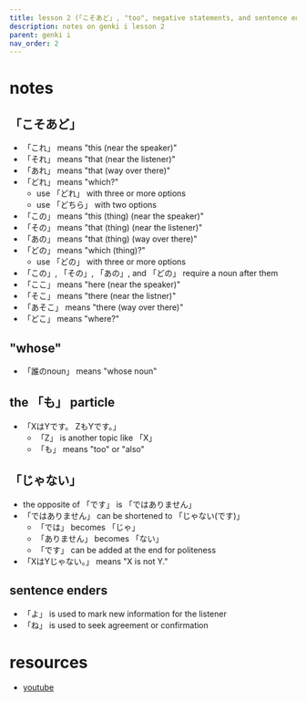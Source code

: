 ```yaml
---
title: lesson 2 (「こそあど」, "too", negative statements, and sentence enders)
description: notes on genki i lesson 2
parent: genki i
nav_order: 2
---
```

# notes
## 「こそあど」
- 「これ」 means "this (near the speaker)"
- 「それ」 means "that (near the listener)"
- 「あれ」 means "that (way over there)"
- 「どれ」 means "which?"
	- use 「どれ」 with three or more options
	- use 「どちら」 with two options
- 「この」 means "this (thing) (near the speaker)"
- 「その」 means "that (thing) (near the listener)"
- 「あの」 means "that (thing) (way over there)"
- 「どの」 means "which (thing)?"
	- use 「どの」 with three or more options
- 「この」, 「その」, 「あの」, and 「どの」 require a noun after them
- 「ここ」 means "here (near the speaker)"
- 「そこ」 means "there (near the listner)"
- 「あそこ」 means "there (way over there)"
- 「どこ」 means "where?"
## "whose"
- 「誰のnoun」 means "whose noun"
## the 「も」 particle
- 「XはYです。 ZもYです。」
	- 「Z」 is another topic like 「X」
	- 「も」 means "too" or "also"
## 「じゃない」
- the opposite of 「です」 is 「ではありません」
- 「ではありません」 can be shortened to 「じゃない(です)」
	- 「では」 becomes 「じゃ」
	- 「ありません」 becomes 「ない」
	- 「です」 can be added at the end for politeness
- 「XはYじゃない。」 means "X is not Y."
## sentence enders
- 「よ」 is used to mark new information for the listener
- 「ね」 is used to seek agreement or confirmation
# resources
- [youtube](https://www.youtube.com/watch?v=ftXNzFRpDbk)